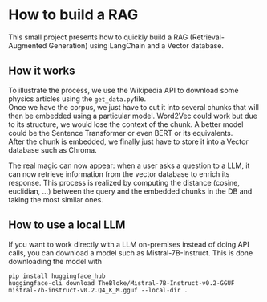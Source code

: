 # How to build a RAG

This small project presents how to quickly build a RAG (Retrieval-Augmented Generation) using LangChain and a Vector database.  

## How it works

To illustrate the process, we use the Wikipedia API to download some physics articles using the `get_data.py`file.  
Once we have the corpus, we just have to cut it into several chunks that will then be embedded using a particular model. Word2Vec could work but due to its structure, we would lose the context of the chunk. A better model could be the Sentence Transformer or even BERT or its equivalents.  
After the chunk is embedded, we finally just have to store it into a Vector database such as Chroma.  

The real magic can now appear: when a user asks a question to a LLM, it can now retrieve information from the vector database to enrich its response. This process is realized by computing the distance (cosine, euclidian, …) between the query and the embedded chunks in the DB and taking the most similar ones.  

## How to use a local LLM

If you want to work directly with a LLM on-premises instead of doing API calls, you can download a model such as Mistral-7B-Instruct. This is done downloading the model with
```
pip install huggingface_hub
huggingface-cli download TheBloke/Mistral-7B-Instruct-v0.2-GGUF mistral-7b-instruct-v0.2.Q4_K_M.gguf --local-dir .
```